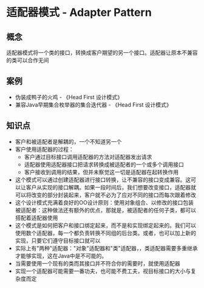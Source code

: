 # 适配器模式 - Adapter Pattern

## 概念

适配器模式将一个类的接口，转换成客户期望的另一个接口。适配器让原本不兼容的类可以合作无间

## 案例

* 伪装成鸭子的火鸡 - 《Head First 设计模式》
* 兼容Java早期集合枚举器的集合迭代器 - 《Head First 设计模式》

## 知识点

* 客户和被适配者是解耦的，一个不知道另一个
* 客户使用适配器的过程：
    * 客户通过目标接口调用适配器的方法对适配器发出请求
    * 适配器使用适配器接口把请求转换成被适配者的一个或多个调用接口
    * 客户接收到调用的结果，但并未察觉这一切是适配器在起转换作用
* 这个模式可以通过创建适配器进行接口转换，让不兼容的接口变成兼容。这可以让客户从实现的接口解耦。如果一段时间后，我们想要改变接口，适配器就可以将改变的部分封装起来，客户就不必为了应对不同的接口而每次跟着修改
* 这个设计模式充满着良好的OO设计原则：使用对象组合、以修改的接口包装被适配者：这种做法还有额外的优点，那就是，被适配者的任何子类，都可以搭配着适配器使用
* 这个模式是如何把客户和接口绑定起来，而不是和实现绑定起来的。我们可以使用数个适配器，每一个都负责转换不同组的后台类。或者，也可以加上新的实现，只要它们遵守目标接口就可以
* 实际上有"两种"适配器："对象"适配器和"类"适配器，，类适配器需要多重继承才能够实现，这在Java中是不可能的。
* 当需要使用一个现有的类而其接口并不符合你的需要时，就使用适配器
* 实现一个适配器可能需要一番功夫，也可能不费工夫，视目标接口的大小与复杂度而定